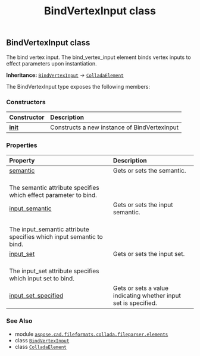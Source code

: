 ﻿---
title: BindVertexInput class
second_title: Aspose.CAD for Python via .NET API References
description: 
type: docs
weight: 70
url: /aspose.cad.fileformats.collada.fileparser.elements/bindvertexinput/
is_root: false
---

## BindVertexInput class

The bind vertex input.
The bind_vertex_input element binds vertex inputs to effect parameters upon instantiation.



**Inheritance:** [`BindVertexInput`](/cad/python-net/aspose.cad.fileformats.collada.fileparser.elements/bindvertexinput) → 
[`ColladaElement`](/cad/python-net/aspose.cad.fileformats.collada.fileparser.elements/colladaelement)



The BindVertexInput type exposes the following members:

### Constructors
| Constructor | Description |
| :- | :- |
| [__init__](/cad/python-net/aspose.cad.fileformats.collada.fileparser.elements/bindvertexinput/__init__/#) | Constructs a new instance of BindVertexInput |


### Properties
| Property | Description |
| :- | :- |
| [semantic](/cad/python-net/aspose.cad.fileformats.collada.fileparser.elements/bindvertexinput/semantic) | Gets or sets the semantic.<br/>The semantic attribute specifies which effect parameter to bind. |
| [input_semantic](/cad/python-net/aspose.cad.fileformats.collada.fileparser.elements/bindvertexinput/input_semantic) | Gets or sets the input semantic.<br/>The input_semantic attribute specifies which input semantic to bind. |
| [input_set](/cad/python-net/aspose.cad.fileformats.collada.fileparser.elements/bindvertexinput/input_set) | Gets or sets the input set.<br/>The input_set attribute specifies which input set to bind. |
| [input_set_specified](/cad/python-net/aspose.cad.fileformats.collada.fileparser.elements/bindvertexinput/input_set_specified) | Gets or sets a value indicating whether input set is specified. |



### See Also
* module [`aspose.cad.fileformats.collada.fileparser.elements`](..)
* class [`BindVertexInput`](/cad/python-net/aspose.cad.fileformats.collada.fileparser.elements/bindvertexinput)
* class [`ColladaElement`](/cad/python-net/aspose.cad.fileformats.collada.fileparser.elements/colladaelement)
